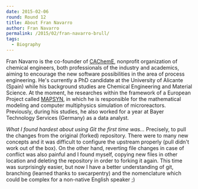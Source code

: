 ```yaml
---
date: 2015-02-06
round: Round 12
title: About Fran Navarro
author: Fran Navarro
permalink: /2015/02/fran-navarro-brull/
tags:
  - Biography
---
```

Fran Navarro is the co-founder of [CAChemE](http://cacheme.org),
nonprofit organization of chemical engineers, 
both professionals of the industry and academics,
aiming to encourage the new software possibilities in the area of process engineering.
He's currently a PhD candidate at the University of Alicante (Spain)
while his background studies are Chemical Engineering
and Material Science. At the moment, he researches within
the framework of a European Project called [MAPSYN](http://mapsyn.eu), in which
he is responsible for the mathematical modeling and computer
multiphysics simulation of microreactors. Previously, during his
studies, he also worked for a year at Bayer Technology Services
(Germany) as a data analyst.

*What I found hardest about using Git the first time was...*
Precisely, to pull the changes from the original (forked)
repository. There were to many new concepts and it was difficult to configure
the upstream properly (pull didn't work out of the box). 
On the other hand, reverting file changes in case of conflict
was also painful and I found myself, copying new files in other location
and deleting the repository in order to forking it again.
This time was surprisingly easier, but now I have a better understanding of
git, branching (learned thanks to swcarpentry) and the nomenclature which 
could be complex for a non-native English speaker ;) 
